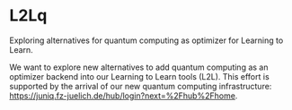 # L2Lq
Exploring alternatives for quantum computing as optimizer for Learning to Learn. 


We want to explore new alternatives to add quantum computing as an optimizer backend into our Learning to Learn tools (L2L). This effort is supported by the arrival of our new quantum computing infrastructure: https://juniq.fz-juelich.de/hub/login?next=%2Fhub%2Fhome.
